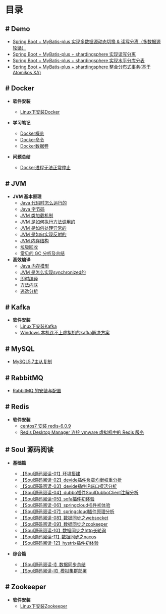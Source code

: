 # 目录


## # Demo

- [Spring Boot + MyBatis-plus 实现多数据源动态切换 & 读写分离（多数据源轮循）](https://github.com/zhu-rundong/blog/issues/3)
- [Spring Boot + MyBatis-plus + shardingsphere 实现读写分离](https://github.com/zhu-rundong/blog/issues/4)
- [Spring Boot + MyBatis-plus + shardingsphere 实现水平分库分表](https://github.com/zhu-rundong/blog/issues/5)
- [Spring Boot + MyBatis-plus + shardingsphere 整合分布式事务(基于Atomikos XA) ](https://github.com/zhu-rundong/blog/issues/6)

## # Docker

- **软件安装**
  - [Linux下安装Docker](https://github.com/zhu-rundong/blog/issues/45)

- **学习笔记**
  - [Docker概览](https://github.com/zhu-rundong/blog/issues/46)
  - [Docker命令](https://github.com/zhu-rundong/blog/issues/47)
  - [Docker数据卷](https://github.com/zhu-rundong/blog/issues/49)

- **问题总结**
  - [Docker进程无法正常停止](https://github.com/zhu-rundong/blog/issues/48)

## # JVM

- **JVM 基本原理**
  - [Java 代码时怎么运行的](https://github.com/zhu-rundong/blog/issues/26)
  - [Java 字节码](https://github.com/zhu-rundong/blog/issues/38)
  - [JVM 类加载机制](https://github.com/zhu-rundong/blog/issues/27)
  - [JVM 是如何执行方法调用的](https://github.com/zhu-rundong/blog/issues/28)
  - [JVM 是如何处理异常的](https://github.com/zhu-rundong/blog/issues/29)
  - [JVM 是如何实现反射的](https://github.com/zhu-rundong/blog/issues/30)
  - [JVM 内存结构](https://github.com/zhu-rundong/blog/issues/34)
  - [垃圾回收](https://github.com/zhu-rundong/blog/issues/31)
  - [常见的 GC 分析及总结](https://github.com/zhu-rundong/blog/issues/32)
- **高效编译**
  - [Java 内存模型](https://github.com/zhu-rundong/blog/issues/35)
  - [JVM 是怎么实现synchronized的](https://github.com/zhu-rundong/blog/issues/36)
  - [即时编译](https://github.com/zhu-rundong/blog/issues/37)
  - [方法内联](https://github.com/zhu-rundong/blog/issues/39)
  - [逃逸分析](https://github.com/zhu-rundong/blog/issues/40)

## # Kafka

- **软件安装**
  - [Linux下安装Kafka](https://github.com/zhu-rundong/blog/issues/43)
  - [Windows 本机连不上虚拟机的kafka解决方案](https://github.com/zhu-rundong/blog/issues/44)
  

## # MySQL

- [MySQL5.7主从复制](https://github.com/zhu-rundong/blog/issues/2)


## # RabbitMQ

- [RabbitMQ 的安装与配置](https://github.com/zhu-rundong/blog/issues/33)


## # Redis
- **软件安装**
  - [centos7 安装 redis-6.0.9](https://github.com/zhu-rundong/blog/issues/7)
  - [Redis Desktop Manager 连接 vmware 虚拟机中的 Redis 服务](https://github.com/zhu-rundong/blog/issues/8)


##  # Soul 源码阅读

- **基础篇**

  - [【Soul源码阅读-01】环境搭建](https://github.com/zhu-rundong/blog/issues/9)
  - [【Soul源码阅读-02】devide插件负载均衡权重分析](https://github.com/zhu-rundong/blog/issues/10)
  - [【Soul源码阅读-03】devide插件IP端口探活分析](https://github.com/zhu-rundong/blog/issues/21)
  - [【Soul源码阅读-04】dubbo插件SoulDubboClient注解分析](https://github.com/zhu-rundong/blog/issues/11) 
  - [【Soul源码阅读-05】sofa插件初体验](https://github.com/zhu-rundong/blog/issues/12) 
  - [【Soul源码阅读-06】springcloud插件初体验](https://github.com/zhu-rundong/blog/issues/13) 
  - [【Soul源码阅读-07】springcloud插件原理分析](https://github.com/zhu-rundong/blog/issues/22)
  - [【Soul源码阅读-08】数据同步之websocket](https://github.com/zhu-rundong/blog/issues/14)
  - [【Soul源码阅读-09】数据同步之zookeeper](https://github.com/zhu-rundong/blog/issues/15) 
  - [【Soul源码阅读-10】数据同步之http长轮询](https://github.com/zhu-rundong/blog/issues/16) 
  - [【Soul源码阅读-11】数据同步之nacos](https://github.com/zhu-rundong/blog/issues/17)
  - [【Soul源码阅读-12】hystrix插件初体验](https://github.com/zhu-rundong/blog/issues/25)
- **综合篇**

  - [【Soul源码阅读-Ⅰ】数据同步总结](https://github.com/zhu-rundong/blog/issues/23)
  - [【Soul源码阅读-Ⅱ】模拟集群部署](https://github.com/zhu-rundong/blog/issues/24)

##  # Zookeeper

- **软件安装**
  - [Linux下安装Zookeeper](https://github.com/zhu-rundong/blog/issues/42)

